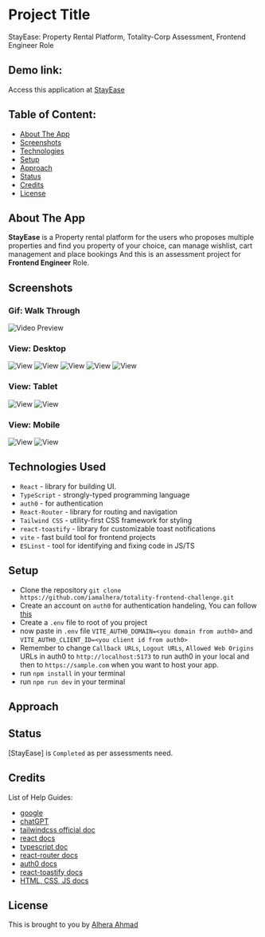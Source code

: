 # Project Title
StayEase: Property Rental Platform, Totality-Corp Assessment, Frontend Engineer Role

## Demo link:
Access this application at [StayEase](https://stayease-rental-platform.netlify.app/)

## Table of Content:

- [About The App](#about-the-app)
- [Screenshots](#screenshots)
- [Technologies](#technologies)
- [Setup](#setup)
- [Approach](#approach)
- [Status](#status)
- [Credits](#credits)
- [License](#license)

## About The App
<strong>StayEase</strong> is a Property rental platform for the users who proposes multiple properties and find you property of your choice, can manage wishlist, cart management and place bookings And this is an assessment project for <strong>Frontend Engineer</strong> Role.

## Screenshots

### Gif: Walk Through
![Video Preview](/static/stayease.gif)


### View: Desktop
![View](/static/desktop_homepage.png)
![View](/static/desktop_property_listing.png)
![View](/static/desktop_wishlist.png)
![View](/static/desktop_cart.png)
![View](/static/desktop_checkout.png)

### View: Tablet
![View](/static/tablet_homepage.png)
![View](/static/tablet_property_listing.png)

### View: Mobile
![View](/static/mobile_homepage.png)
![View](/static/mobile_property_listing.png)


## Technologies Used
- `React` -  library for building UI. 
- `TypeScript` - strongly-typed programming language 
- `auth0` - for authentication 
- `React-Router` - library for routing and navigation
- `Tailwind CSS` - utility-first CSS framework for styling 
- `react-toastify` - library for customizable toast notifications 
- `vite` - fast build tool for frontend projects
- `ESLinst` - tool for identifying and fixing code in JS/TS


## Setup
- Clone the repository `git clone https://github.com/iamalhera/totality-frontend-challenge.git`
- Create an account on `auth0` for authentication handeling, You can follow [this](https://youtu.be/oA-K3DfG1QY?si=jNQVVE-F1IzKVZgD)
- Create a `.env` file to root of you project
- now paste in `.env` file `VITE_AUTH0_DOMAIN=<you domain from auth0>` and `VITE_AUTH0_CLIENT_ID=<you client id from auth0>`
- Remember to change `Callback URLs`, `Logout URLs`, `Allowed Web Origins` URLs in auth0 to `http://localhost:5173` to run auth0 in your local and then to `https://sample.com` when you want to host your app.
- run `npm install` in your terminal
- run `npm run dev` in your terminal

## Approach

## Status
[StayEase] is `Completed` as per assessments need.

## Credits
List of Help Guides:
- [google](https://google.com)
- [chatGPT](https://chat.openai.com)
- [tailwindcss official doc](https://tailwindcss.com/)
- [react docs](https://react.dev/)
- [typescript doc](https://www.typescriptlang.org/docs/handbook/intro.html)
- [react-router docs](https://reactrouter.com/en/main)
- [auth0 docs](https://auth0.com/docs)
- [react-toastify docs](https://fkhadra.github.io/react-toastify/introduction/)
- [HTML, CSS, JS docs](https://developer.mozilla.org/en-US/docs/Web/JavaScript)

## License

This is brought to you by [Alhera Ahmad](https://gentleshah.netlify.app)